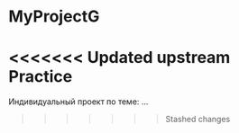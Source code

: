 # MyProjectG
<<<<<<< Updated upstream
 Practice
=======
 Индивидуальный проект по теме: ...
>>>>>>> Stashed changes
